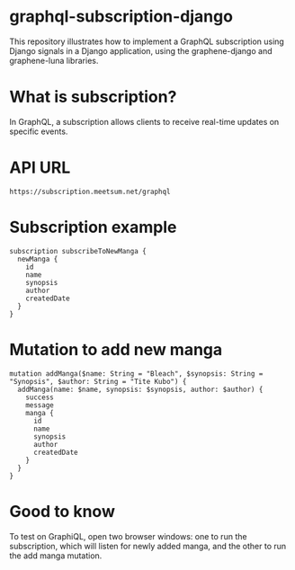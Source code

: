 # graphql-subscription-django
This repository illustrates how to implement a GraphQL subscription using Django signals in a Django application, using the graphene-django and graphene-luna libraries.

# What is subscription?
In GraphQL, a subscription allows clients to receive real-time updates on specific events.

# API URL
```
https://subscription.meetsum.net/graphql
```

# Subscription example
```
subscription subscribeToNewManga {
  newManga {
    id
    name
    synopsis
    author
    createdDate
  }
}
```

# Mutation to add new manga
```
mutation addManga($name: String = "Bleach", $synopsis: String = "Synopsis", $author: String = "Tite Kubo") {
  addManga(name: $name, synopsis: $synopsis, author: $author) {
    success
    message
    manga {
      id
      name
      synopsis
      author
      createdDate
    }
  }
}
```

# Good to know
To test on GraphiQL, open two browser windows: one to run the subscription, which will listen for newly added manga, and the other to run the add manga mutation.